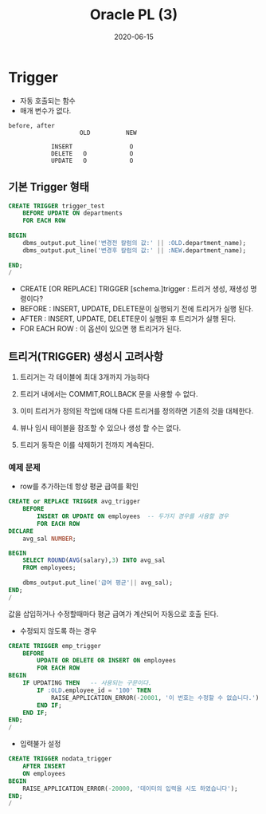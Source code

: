 ﻿---
layout: post
title:  "Oracle PL (3)"
date:   2020-06-15
categories: [ruby]
---

# Trigger 
- 자동 호출되는 함수
- 매개 변수가 없다.


```
before, after
                    OLD          NEW
            
            INSERT                O
            DELETE   O            O
            UPDATE   O            O
```
## 기본 Trigger 형태
```sql
CREATE TRIGGER trigger_test
    BEFORE UPDATE ON departments
    FOR EACH ROW
    
BEGIN
    dbms_output.put_line('변경전 칼럼의 값:' || :OLD.department_name);
    dbms_output.put_line('변경후 칼럼의 값:' || :NEW.department_name);
    
END;
/
```
- CREATE [OR REPLACE] TRIGGER [schema.]trigger : 트리거 생성, 재생성 명령이다?
- BEFORE : INSERT, UPDATE, DELETE문이 실행되기 전에 트리거가 실행 된다.
- AFTER : INSERT, UPDATE, DELETE문이 실행된 후 트리거가 실행 된다.
- FOR EACH ROW : 이 옵션이 있으면 행 트리거가 된다.

## 트리거(TRIGGER)  생성시 고려사항

1. 트리거는 각 테이블에 최대 3개까지 가능하다

2. 트리거 내에서는 COMMIT,ROLLBACK 문을 사용할 수 없다.

3. 이미 트리거가 정의된 작업에 대해 다른 트리거를 정의하면 기존의 것을 대체한다.

4. 뷰나 임시 테이블을 참조할 수 있으나 생성 할 수는 없다.

5. 트리거 동작은 이를 삭제하기 전까지 계속된다.

### 예제 문제
- row를 추가하는데 항상 평균 급여를 확인


```sql
CREATE or REPLACE TRIGGER avg_trigger
    BEFORE 
        INSERT OR UPDATE ON employees  -- 두가지 경우를 사용할 경우
        FOR EACH ROW
DECLARE
    avg_sal NUMBER;

BEGIN
    SELECT ROUND(AVG(salary),3) INTO avg_sal
    FROM employees;
    
    dbms_output.put_line('급여 평균'|| avg_sal);
END;
/
```
값을 삽입하거나 수정할때마다 평균 급여가 계산되어 자동으로 호출 된다.

- 수정되지 않도록 하는 경우


```sql
CREATE TRIGGER emp_trigger
    BEFORE
        UPDATE OR DELETE OR INSERT ON employees
        FOR EACH ROW
BEGIN
    IF UPDATING THEN   -- 사용되는 구문이다.
        IF :OLD.employee_id = '100' THEN
            RAISE_APPLICATION_ERROR(-20001, '이 번호는 수정할 수 없습니다.');  -- 오류 발생시 출력할 문장을 적기위해 RAISE_APPLICATION_ERROR 적어주어야한다.
        END IF;
    END IF;
END;
/
```

- 입력불가 설정


```sql
CREATE TRIGGER nodata_trigger
    AFTER INSERT
    ON employees
BEGIN
    RAISE_APPLICATION_ERROR(-20000, '데이터의 입력을 시도 하였습니다');
END;
/
```
